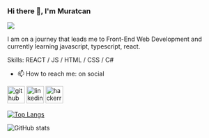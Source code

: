 ### Hi there 👋, I'm Muratcan
![](https://cdna.artstation.com/p/assets/images/images/030/310/486/large/serain-tars.jpg?1600218773)

I am on a journey that leads me to Front-End Web Development and currently learning javascript, typescript, react.

Skills: REACT   /   JS  /   HTML  /   CSS   /   C#

- 📫 How to reach me: on social 


[<img src='https://cdn.jsdelivr.net/npm/simple-icons@3.0.1/icons/github.svg' alt='github' height='40'>](https://github.com/mrtcnbb)  [<img src='https://cdn.jsdelivr.net/npm/simple-icons@3.0.1/icons/linkedin.svg' alt='linkedin' height='40'>](https://www.linkedin.com/in/muratcan-baba/)  [<img src='https://cdn.jsdelivr.net/npm/simple-icons@3.0.1/icons/hackerrank.svg' alt='hackerrank' height='40'>](https://www.hackerrank.com/muratcanbaba1)  

[![Top Langs](https://github-readme-stats.vercel.app/api/top-langs/?username=mrtcnbb)](https://github.com/anuraghazra/github-readme-stats)

![GitHub stats](https://github-readme-stats.vercel.app/api?username=mrtcnbb&show_icons=true)  

